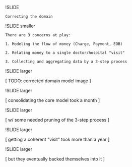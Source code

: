 
!SLIDE 

    Correcting the domain

!SLIDE smaller

    There are 3 concerns at play:

    1. Modeling the flow of money (Charge, Payment, EOB)

    2. Relating money to a single doctor/hospital "visit"

    3. Collecting and aggregating data by a 3-step process

!SLIDE larger

[ TODO:  corrected domain model image ]

!SLIDE larger

[ consolidating the core model took a month ]

!SLIDE larger

[ w/ some needed pruning of the 3-step process ]

!SLIDE larger

[ getting a coherent "visit" took more than a year ]

!SLIDE larger

[ but they eventually backed themselves into it ]



